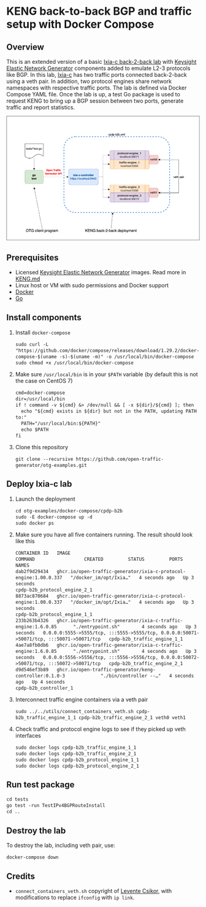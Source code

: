 # KENG back-to-back BGP and traffic setup with Docker Compose

## Overview
This is an extended version of a basic [Ixia-c back-2-back lab](../b2b/README.md) with [Keysight Elastic Network Generator](https://www.keysight.com/us/en/products/network-test/protocol-load-test/keysight-elastic-network-generator.html) components added to emulate L2-3 protocols like BGP. In this lab, [Ixia-c](https://github.com/open-traffic-generator/ixia-c) has two traffic ports connected back-2-back using a veth pair. In addition, two protocol engines share network namespaces with respective traffic ports. The lab is defined via Docker Compose YAML file. Once the lab is up, a test Go package is used to request KENG to bring up a BGP session between two ports, generate traffic and report statistics.

![Diagram](./diagram.png)

## Prerequisites

* Licensed [Keysight Elastic Network Generator](https://www.keysight.com/us/en/products/network-test/protocol-load-test/keysight-elastic-network-generator.html) images. Read more in [KENG.md](/KENG.md)
* Linux host or VM with sudo permissions and Docker support
* [Docker](https://docs.docker.com/engine/install/)
* [Go](https://go.dev/dl/)

## Install components

1. Install `docker-compose`

    ```Shell
    sudo curl -L "https://github.com/docker/compose/releases/download/1.29.2/docker-compose-$(uname -s)-$(uname -m)" -o /usr/local/bin/docker-compose
    sudo chmod +x /usr/local/bin/docker-compose
    ```

2. Make sure `/usr/local/bin` is in your `$PATH` variable (by default this is not the case on CentOS 7)

    ```Shell
    cmd=docker-compose
    dir=/usr/local/bin
    if ! command -v ${cmd} &> /dev/null && [ -x ${dir}/${cmd} ]; then
      echo "${cmd} exists in ${dir} but not in the PATH, updating PATH to:"
      PATH="/usr/local/bin:${PATH}"
      echo $PATH
    fi
    ```

1. Clone this repository

    ```Shell
    git clone --recursive https://github.com/open-traffic-generator/otg-examples.git
    ```

## Deploy Ixia-c lab

1. Launch the deployment

    ```Shell
    cd otg-examples/docker-compose/cpdp-b2b
    sudo -E docker-compose up -d
    sudo docker ps
    ```

2. Make sure you have all five containers running. The result should look like this

    ```Shell
    CONTAINER ID   IMAGE                                                              COMMAND                  CREATED         STATUS         PORTS                                                                                      NAMES
    dab2f9d29434   ghcr.io/open-traffic-generator/ixia-c-protocol-engine:1.00.0.337   "/docker_im/opt/Ixia…"   4 seconds ago   Up 3 seconds                                                                                              cpdp-b2b_protocol_engine_2_1
    8873ac870684   ghcr.io/open-traffic-generator/ixia-c-protocol-engine:1.00.0.337   "/docker_im/opt/Ixia…"   4 seconds ago   Up 3 seconds                                                                                              cpdp-b2b_protocol_engine_1_1
    233b263b4326   ghcr.io/open-traffic-generator/ixia-c-traffic-engine:1.6.0.85      "./entrypoint.sh"        4 seconds ago   Up 3 seconds   0.0.0.0:5555->5555/tcp, :::5555->5555/tcp, 0.0.0.0:50071->50071/tcp, :::50071->50071/tcp   cpdp-b2b_traffic_engine_1_1
    4ae7a8fb0db6   ghcr.io/open-traffic-generator/ixia-c-traffic-engine:1.6.0.85      "./entrypoint.sh"        4 seconds ago   Up 3 seconds   0.0.0.0:5556->5556/tcp, :::5556->5556/tcp, 0.0.0.0:50072->50071/tcp, :::50072->50071/tcp   cpdp-b2b_traffic_engine_2_1
    d9d546ef3b89   ghcr.io/open-traffic-generator/keng-controller:0.1.0-3             "./bin/controller --…"   4 seconds ago   Up 4 seconds                                                                                              cpdp-b2b_controller_1
    ```

3. Interconnect traffic engine containers via a veth pair

    ```Shell
    sudo ../../utils/connect_containers_veth.sh cpdp-b2b_traffic_engine_1_1 cpdp-b2b_traffic_engine_2_1 veth0 veth1
    ```

4. Check traffic and protocol engine logs to see if they picked up veth interfaces

    ```Shell
    sudo docker logs cpdp-b2b_traffic_engine_1_1
    sudo docker logs cpdp-b2b_traffic_engine_2_1
    sudo docker logs cpdp-b2b_protocol_engine_1_1
    sudo docker logs cpdp-b2b_protocol_engine_2_1
    ```

## Run test package

```Shell
cd tests
go test -run TestIPv4BGPRouteInstall
cd ..
```

## Destroy the lab

To destroy the lab, including veth pair, use:

```Shell
docker-compose down
```

## Credits

* `connect_containers_veth.sh` copyright of [Levente Csikor](https://github.com/cslev/add_veth_to_docker/), with modifications to replace `ifconfig` with `ip link`.
